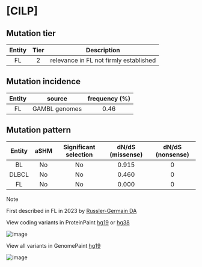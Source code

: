 # [CILP]

## Mutation tier

|Entity|Tier|Description                           |
|:------:|:----:|--------------------------------------|
|FL    |2   |relevance in FL not firmly established|
## Mutation incidence

|Entity|source       |frequency (%)|
|:------:|:-------------:|:-------------:|
|FL    |GAMBL genomes|0.46         |

## Mutation pattern

|Entity|aSHM|Significant selection|dN/dS (missense)|dN/dS (nonsense)|
|:------:|:----:|:---------------------:|:----------------:|:----------------:|
|BL    |No  |No                   |0.915           |0               |
|DLBCL |No  |No                   |0.460           |0               |
|FL    |No  |No                   |0.000           |0               |


> [!NOTE]
> First described in FL in 2023 by [Russler-Germain DA](https://pubmed.ncbi.nlm.nih.gov/37493986)

View coding variants in ProteinPaint [hg19](https://www.bcgsc.ca/downloads/morinlab/GAMBL/test/genes/CILP_protein.html)  or [hg38](https://www.bcgsc.ca/downloads/morinlab/GAMBL/test/genes/CILP_protein_hg38.html)

![image](../../images/proteinpaint/CILP_NM_003613.svg)

View all variants in GenomePaint [hg19](https://www.bcgsc.ca/downloads/morinlab/GAMBL/test/genes/CILP.html)

![image](../../images/proteinpaint/CILP.svg)
